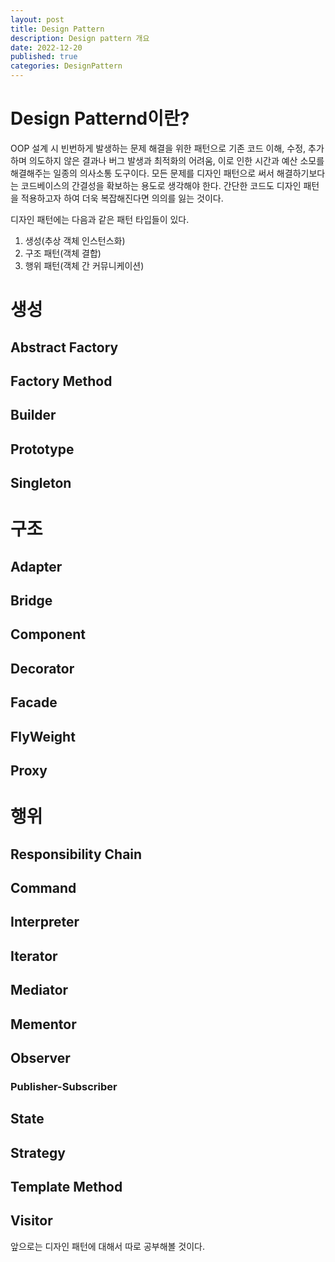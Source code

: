 ```yaml
---
layout: post
title: Design Pattern
description: Design pattern 개요
date: 2022-12-20
published: true
categories: DesignPattern
---
```

# Design Patternd이란?
OOP 설계 시 빈번하게 발생하는 문제 해결을 위한 패턴으로 기존 코드 이해, 수정, 추가하며 의도하지 않은 결과나 버그 발생과 최적화의 어려움, 이로 인한 시간과 예산 소모를 해결해주는 일종의 의사소통 도구이다. 모든 문제를 디자인 패턴으로 써서 해결하기보다는 코드베이스의 간결성을 확보하는 용도로 생각해야 한다. 간단한 코드도 디자인 패턴을 적용하고자 하여 더욱 복잡해진다면 의의를 잃는 것이다.

디자인 패턴에는 다음과 같은 패턴 타입들이 있다.
1. 생성(추상 객체 인스턴스화)
2. 구조 패턴(객체 결합)
3. 행위 패턴(객체 간 커뮤니케이션)

# 생성
## Abstract Factory
## Factory Method
## Builder
## Prototype
## Singleton

# 구조
## Adapter
## Bridge
## Component
## Decorator
## Facade
## FlyWeight
## Proxy

# 행위
## Responsibility Chain
## Command
## Interpreter
## Iterator
## Mediator
## Mementor
## Observer
### Publisher-Subscriber
## State
## Strategy
## Template Method
## Visitor

앞으로는 디자인 패턴에 대해서 따로 공부해볼 것이다.